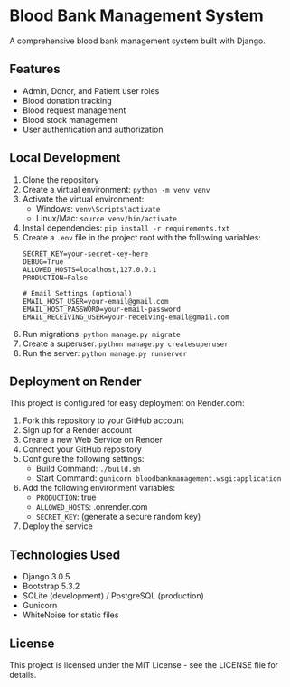 # Blood Bank Management System

A comprehensive blood bank management system built with Django.

## Features

- Admin, Donor, and Patient user roles
- Blood donation tracking
- Blood request management
- Blood stock management
- User authentication and authorization

## Local Development

1. Clone the repository
2. Create a virtual environment: `python -m venv venv`
3. Activate the virtual environment:
   - Windows: `venv\Scripts\activate`
   - Linux/Mac: `source venv/bin/activate`
4. Install dependencies: `pip install -r requirements.txt`
5. Create a `.env` file in the project root with the following variables:
   ```
   SECRET_KEY=your-secret-key-here
   DEBUG=True
   ALLOWED_HOSTS=localhost,127.0.0.1
   PRODUCTION=False
   
   # Email Settings (optional)
   EMAIL_HOST_USER=your-email@gmail.com
   EMAIL_HOST_PASSWORD=your-email-password
   EMAIL_RECEIVING_USER=your-receiving-email@gmail.com
   ```
6. Run migrations: `python manage.py migrate`
7. Create a superuser: `python manage.py createsuperuser`
8. Run the server: `python manage.py runserver`

## Deployment on Render

This project is configured for easy deployment on Render.com:

1. Fork this repository to your GitHub account
2. Sign up for a Render account
3. Create a new Web Service on Render
4. Connect your GitHub repository
5. Configure the following settings:
   - Build Command: `./build.sh`
   - Start Command: `gunicorn bloodbankmanagement.wsgi:application`
6. Add the following environment variables:
   - `PRODUCTION`: true
   - `ALLOWED_HOSTS`: .onrender.com
   - `SECRET_KEY`: (generate a secure random key)
7. Deploy the service

## Technologies Used

- Django 3.0.5
- Bootstrap 5.3.2
- SQLite (development) / PostgreSQL (production)
- Gunicorn
- WhiteNoise for static files

## License

This project is licensed under the MIT License - see the LICENSE file for details. 